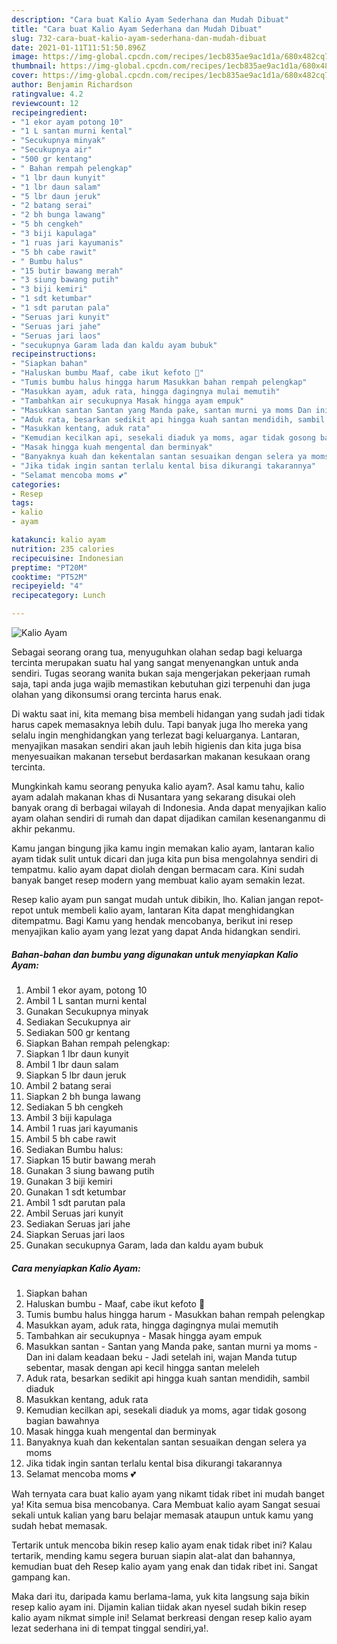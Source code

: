 ```yaml
---
description: "Cara buat Kalio Ayam Sederhana dan Mudah Dibuat"
title: "Cara buat Kalio Ayam Sederhana dan Mudah Dibuat"
slug: 732-cara-buat-kalio-ayam-sederhana-dan-mudah-dibuat
date: 2021-01-11T11:51:50.896Z
image: https://img-global.cpcdn.com/recipes/1ecb835ae9ac1d1a/680x482cq70/kalio-ayam-foto-resep-utama.jpg
thumbnail: https://img-global.cpcdn.com/recipes/1ecb835ae9ac1d1a/680x482cq70/kalio-ayam-foto-resep-utama.jpg
cover: https://img-global.cpcdn.com/recipes/1ecb835ae9ac1d1a/680x482cq70/kalio-ayam-foto-resep-utama.jpg
author: Benjamin Richardson
ratingvalue: 4.2
reviewcount: 12
recipeingredient:
- "1 ekor ayam potong 10"
- "1 L santan murni kental"
- "Secukupnya minyak"
- "Secukupnya air"
- "500 gr kentang"
- " Bahan rempah pelengkap"
- "1 lbr daun kunyit"
- "1 lbr daun salam"
- "5 lbr daun jeruk"
- "2 batang serai"
- "2 bh bunga lawang"
- "5 bh cengkeh"
- "3 biji kapulaga"
- "1 ruas jari kayumanis"
- "5 bh cabe rawit"
- " Bumbu halus"
- "15 butir bawang merah"
- "3 siung bawang putih"
- "3 biji kemiri"
- "1 sdt ketumbar"
- "1 sdt parutan pala"
- "Seruas jari kunyit"
- "Seruas jari jahe"
- "Seruas jari laos"
- "secukupnya Garam lada dan kaldu ayam bubuk"
recipeinstructions:
- "Siapkan bahan"
- "Haluskan bumbu Maaf, cabe ikut kefoto 🤭"
- "Tumis bumbu halus hingga harum Masukkan bahan rempah pelengkap"
- "Masukkan ayam, aduk rata, hingga dagingnya mulai memutih"
- "Tambahkan air secukupnya Masak hingga ayam empuk"
- "Masukkan santan Santan yang Manda pake, santan murni ya moms Dan ini dalam keadaan beku Jadi setelah ini, wajan Manda tutup sebentar, masak dengan api kecil hingga santan meleleh"
- "Aduk rata, besarkan sedikit api hingga kuah santan mendidih, sambil diaduk"
- "Masukkan kentang, aduk rata"
- "Kemudian kecilkan api, sesekali diaduk ya moms, agar tidak gosong bagian bawahnya"
- "Masak hingga kuah mengental dan berminyak"
- "Banyaknya kuah dan kekentalan santan sesuaikan dengan selera ya moms"
- "Jika tidak ingin santan terlalu kental bisa dikurangi takarannya"
- "Selamat mencoba moms 💕"
categories:
- Resep
tags:
- kalio
- ayam

katakunci: kalio ayam 
nutrition: 235 calories
recipecuisine: Indonesian
preptime: "PT20M"
cooktime: "PT52M"
recipeyield: "4"
recipecategory: Lunch

---
```



![Kalio Ayam](https://img-global.cpcdn.com/recipes/1ecb835ae9ac1d1a/680x482cq70/kalio-ayam-foto-resep-utama.jpg)

Sebagai seorang orang tua, menyuguhkan olahan sedap bagi keluarga tercinta merupakan suatu hal yang sangat menyenangkan untuk anda sendiri. Tugas seorang  wanita bukan saja mengerjakan pekerjaan rumah saja, tapi anda juga wajib memastikan kebutuhan gizi terpenuhi dan juga olahan yang dikonsumsi orang tercinta harus enak.

Di waktu  saat ini, kita memang bisa membeli hidangan yang sudah jadi tidak harus capek memasaknya lebih dulu. Tapi banyak juga lho mereka yang selalu ingin menghidangkan yang terlezat bagi keluarganya. Lantaran, menyajikan masakan sendiri akan jauh lebih higienis dan kita juga bisa menyesuaikan makanan tersebut berdasarkan makanan kesukaan orang tercinta. 



Mungkinkah kamu seorang penyuka kalio ayam?. Asal kamu tahu, kalio ayam adalah makanan khas di Nusantara yang sekarang disukai oleh banyak orang di berbagai wilayah di Indonesia. Anda dapat menyajikan kalio ayam olahan sendiri di rumah dan dapat dijadikan camilan kesenanganmu di akhir pekanmu.

Kamu jangan bingung jika kamu ingin memakan kalio ayam, lantaran kalio ayam tidak sulit untuk dicari dan juga kita pun bisa mengolahnya sendiri di tempatmu. kalio ayam dapat diolah dengan bermacam cara. Kini sudah banyak banget resep modern yang membuat kalio ayam semakin lezat.

Resep kalio ayam pun sangat mudah untuk dibikin, lho. Kalian jangan repot-repot untuk membeli kalio ayam, lantaran Kita dapat menghidangkan ditempatmu. Bagi Kamu yang hendak mencobanya, berikut ini resep menyajikan kalio ayam yang lezat yang dapat Anda hidangkan sendiri.

<!--inarticleads1-->

##### Bahan-bahan dan bumbu yang digunakan untuk menyiapkan Kalio Ayam:

1. Ambil 1 ekor ayam, potong 10
1. Ambil 1 L santan murni kental
1. Gunakan Secukupnya minyak
1. Sediakan Secukupnya air
1. Sediakan 500 gr kentang
1. Siapkan  Bahan rempah pelengkap:
1. Siapkan 1 lbr daun kunyit
1. Ambil 1 lbr daun salam
1. Siapkan 5 lbr daun jeruk
1. Ambil 2 batang serai
1. Siapkan 2 bh bunga lawang
1. Sediakan 5 bh cengkeh
1. Ambil 3 biji kapulaga
1. Ambil 1 ruas jari kayumanis
1. Ambil 5 bh cabe rawit
1. Sediakan  Bumbu halus:
1. Siapkan 15 butir bawang merah
1. Gunakan 3 siung bawang putih
1. Gunakan 3 biji kemiri
1. Gunakan 1 sdt ketumbar
1. Ambil 1 sdt parutan pala
1. Ambil Seruas jari kunyit
1. Sediakan Seruas jari jahe
1. Siapkan Seruas jari laos
1. Gunakan secukupnya Garam, lada dan kaldu ayam bubuk




<!--inarticleads2-->

##### Cara menyiapkan Kalio Ayam:

1. Siapkan bahan
1. Haluskan bumbu - Maaf, cabe ikut kefoto 🤭
1. Tumis bumbu halus hingga harum - Masukkan bahan rempah pelengkap
1. Masukkan ayam, aduk rata, hingga dagingnya mulai memutih
1. Tambahkan air secukupnya - Masak hingga ayam empuk
1. Masukkan santan - Santan yang Manda pake, santan murni ya moms - Dan ini dalam keadaan beku - Jadi setelah ini, wajan Manda tutup sebentar, masak dengan api kecil hingga santan meleleh
1. Aduk rata, besarkan sedikit api hingga kuah santan mendidih, sambil diaduk
1. Masukkan kentang, aduk rata
1. Kemudian kecilkan api, sesekali diaduk ya moms, agar tidak gosong bagian bawahnya
1. Masak hingga kuah mengental dan berminyak
1. Banyaknya kuah dan kekentalan santan sesuaikan dengan selera ya moms
1. Jika tidak ingin santan terlalu kental bisa dikurangi takarannya
1. Selamat mencoba moms 💕




Wah ternyata cara buat kalio ayam yang nikamt tidak ribet ini mudah banget ya! Kita semua bisa mencobanya. Cara Membuat kalio ayam Sangat sesuai sekali untuk kalian yang baru belajar memasak ataupun untuk kamu yang sudah hebat memasak.

Tertarik untuk mencoba bikin resep kalio ayam enak tidak ribet ini? Kalau tertarik, mending kamu segera buruan siapin alat-alat dan bahannya, kemudian buat deh Resep kalio ayam yang enak dan tidak ribet ini. Sangat gampang kan. 

Maka dari itu, daripada kamu berlama-lama, yuk kita langsung saja bikin resep kalio ayam ini. Dijamin kalian tiidak akan nyesel sudah bikin resep kalio ayam nikmat simple ini! Selamat berkreasi dengan resep kalio ayam lezat sederhana ini di tempat tinggal sendiri,ya!.

